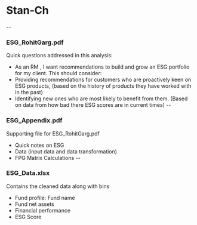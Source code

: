 # Stan-Ch
--
### ESG_RohitGarg.pdf
Quick questions addressed in this analysis: 
* As an RM , I want recommendations to build and grow an ESG portfolio for my client. This should consider:
* Providing recommendations for customers who are proactively keen on ESG products, (based on the history of products they have worked with in the past)
* Identifying new ones who are most likely to benefit from them. (Based on data from how bad there ESG scores are in current times)
--
### ESG_Appendix.pdf
Supporting file for ESG_RohitGarg.pdf
* Quick notes on ESG
* Data (input data and data transformation)
* FPG Matrix Calculations 
--
### ESG_Data.xlsx 
Contains the cleaned data along with bins
* Fund profile: Fund name	
* Fund net assets
* Financial performance
* ESG Score
